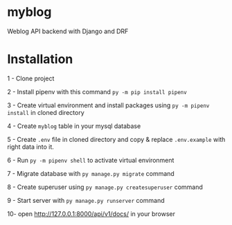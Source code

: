 # myblog
Weblog API backend with Django and DRF
# Installation
1 - Clone project

2 - Install pipenv with this command `py -m pip install pipenv` 

3 - Create virtual environment and install packages using `py -m pipenv install` in cloned directory

4 - Create `myblog` table in your mysql database

5 - Create `.env` file in cloned directory and copy & replace `.env.example` with right data into it.

6 - Run `py -m pipenv shell` to activate virtual environment

7 - Migrate database with `py manage.py migrate` command

8 - Create superuser using `py manage.py createsuperuser` command

9 - Start server with `py manage.py runserver` command

10- open http://127.0.0.1:8000/api/v1/docs/ in your browser
